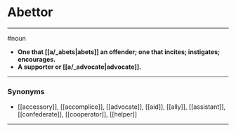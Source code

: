 # Abettor
---
#noun
- **One that [[a/_abets|abets]] an offender; one that incites; instigates; encourages.**
- **A supporter or [[a/_advocate|advocate]].**
---
### Synonyms
- [[accessory]], [[accomplice]], [[advocate]], [[aid]], [[ally]], [[assistant]], [[confederate]], [[cooperator]], [[helper]]
---
